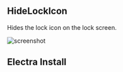 HideLockIcon
----

Hides the lock icon on the lock screen.

![screenshot](https://user-images.githubusercontent.com/9951373/35200097-bdc23648-fecd-11e7-95c4-d9089890c443.png)

Electra Install
----

